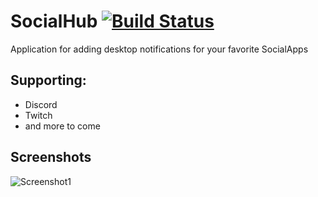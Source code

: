 # SocialHub [![Build Status](https://travis-ci.org/Nyasaki/SocialHub.svg?branch=master)](https://travis-ci.org/Nyasaki/SocialHub)
Application for adding desktop notifications for your favorite SocialApps

Supporting:
-----------
- Discord
- Twitch
- and more to come

Screenshots
-----------
![Screenshot1](https://i.imgur.com/pyAJqgN.png)
